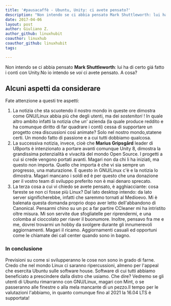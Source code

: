 ```yaml
---
title: '#pausacaffè - Ubuntu, Unity: ci avete pensato?'
description: "Non intendo se ci abbia pensato Mark Shuttleworth: lui ha di certo giá fatto i conti con Unity."
date: 2017-04-06
layout: post
author: Giuliano Z.
author_github: linuxhubit
coauthor: linuxhub
coauthor_github: linuxhubit
tags:

---
```

Non intendo se ci abbia pensato **Mark Shuttleworth**: lui ha di certo giá fatto i conti con Unity.No io intendo se _voi_ ci avete pensato. A cosa?

## Alcuni aspetti da considerare

Fate attenzione a questi tre aspetti:

1.  La notizia che sta scuotendo il nostro mondo in queste ore dimostra come GNU/Linux abbia più che degli utenti, ma dei _sostenitori_ ! In quale altro ambito infatti la notizia che un' azienda (la quale produce reddito e ha comunque diritto di far quadrare i conti) cessa di supportare un progetto crea discussioni così animate? Solo nel nostro mondo,statene certi. Un mondo fatto di passione e a cui tutti dobbiamo qualcosa.
2.  La successiva notizia, invece, cioè che **Marius Gripsgård** leader di UBports è intenzionato a portare avanti comunque Unity 8, dimostra la grandissima potenzialità e vivacità del mondo Open Source. I progetti a cui si crede vengono portati avanti. Magari non da chi li ha iniziati, ma questo non importa. Quello che importa è che vi sia sempre un progresso, una maturazione. E questo in GNU/Linux c'è e la notizia lo dimostra. Magari mancano i soldi ed è per questo che una donazione per il vostro team di sviluppo preferito non è mai denaro sprecato.
3.  La terza cosa a cui vi chiedo se avete pensato, è agghiacciante: cosa fareste se non ci fosse più Linux? Dal lato desktop intendo: da lato server significherebbe, infatti che saremmo tornati al Medioevo. Mi è balenata questa domanda proprio dopo aver letto dell'abbandono di Canonical. Pensarmi chino su un pc a far partire CCleaner mi ha intristito oltre misura. Mi son servite due sfogliatelle per riprendermi, e una colomba al cioccolato per riaver il buonumore. Inoltre, pensavo fra me e me, dovrei trovarmi un hobby da svolgere durante gli innumerevoli aggiornamenti. Magari il ricamo. Aggiornamenti casuali ed opportuni come le chiamate dei call center quando sono in bagno.

### In conclusione

Previsioni su come si svilupperanno le cose non sono in grado di farne. Credo che nel mondo Linux ci saranno ripercussioni, almeno per l'appeal che esercita Ubuntu sulle software house. Software di cui tutti abbiamo beneficiato a prescindere dalla distro che usiamo. Che dire? Vedremo se gli utenti di Ubuntu rimarranno con GNU/Linux, magari con Mint, o se passeranno alle finestre o alla mela mancante di un pezzo.Il tempo per le valutazioni l'abbiamo, in quanto comunque fino al 2021 la 16.04 LTS è supportata!